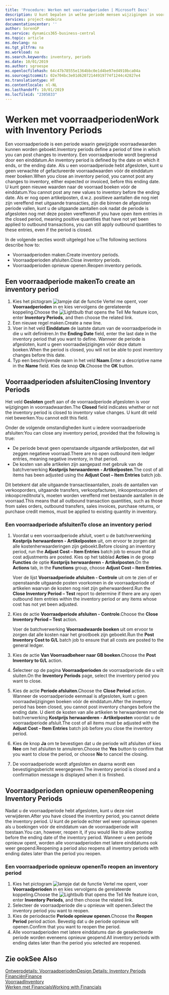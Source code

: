 ```yaml
---
title: 'Procedure: Werken met voorraadperioden | Microsoft Docs'
description: U kunt bepalen in welke periode mensen wijzigingen in voorraad kunnen boeken door voorraadperioden te definiëren.
services: project-madeira
documentationcenter: ''
author: SorenGP
ms.service: dynamics365-business-central
ms.topic: article
ms.devlang: na
ms.tgt_pltfrm: na
ms.workload: na
ms.search.keywords: inventory, periods
ms.date: 10/01/2019
ms.author: sgroespe
ms.openlocfilehash: 64c47b78555e1364bbc0e1d4be97ed4910bca04a
ms.sourcegitcommit: 02e704bc3e01d62072144919774f1244c42827e4
ms.translationtype: HT
ms.contentlocale: nl-NL
ms.lasthandoff: 10/01/2019
ms.locfileid: "2305833"
---
```

# <a name="work-with-inventory-periods"></a><span data-ttu-id="e37b6-103">Werken met voorraadperioden</span><span class="sxs-lookup"><span data-stu-id="e37b6-103">Work with Inventory Periods</span></span>
<span data-ttu-id="e37b6-104">Een voorraadperiode is een periode waarin gewijzigde voorraadwaarden kunnen worden geboekt.</span><span class="sxs-lookup"><span data-stu-id="e37b6-104">Inventory periods define a period of time in which you can post changes to inventory.</span></span> <span data-ttu-id="e37b6-105">Een voorraadperiode wordt begrensd door een einddatum.</span><span class="sxs-lookup"><span data-stu-id="e37b6-105">An inventory period is defined by the date on which it ends, or the ending date.</span></span> <span data-ttu-id="e37b6-106">Als u een voorraadperiode hebt afgesloten, kunt u geen verwachte of gefactureerde voorraadwaarden vóór de einddatum meer boeken.</span><span class="sxs-lookup"><span data-stu-id="e37b6-106">When you close an inventory period, you cannot post any changes to inventory, either expected or invoiced, before this ending date.</span></span> <span data-ttu-id="e37b6-107">U kunt geen nieuwe waarden naar de voorraad boeken vóór de einddatum.</span><span class="sxs-lookup"><span data-stu-id="e37b6-107">You cannot post any new values to inventory before the ending date.</span></span> <span data-ttu-id="e37b6-108">Als er nog open artikelposten, d.w.z. positieve aantallen die nog niet zijn vereffend met uitgaande transacties, zijn die binnen de afgesloten periode vallen, kunt u de uitgaande aantallen ook nadat de periode is afgesloten nog met deze posten vereffenen.</span><span class="sxs-lookup"><span data-stu-id="e37b6-108">If you have open item entries in the closed period, meaning positive quantities that have not yet been applied to outbound transactions, you can still apply outbound quantities to these entries, even if the period is closed.</span></span>  

<span data-ttu-id="e37b6-109">In de volgende secties wordt uitgelegd hoe u:</span><span class="sxs-lookup"><span data-stu-id="e37b6-109">The following sections describe how to:</span></span>  

* <span data-ttu-id="e37b6-110">Voorraadperioden maken.</span><span class="sxs-lookup"><span data-stu-id="e37b6-110">Create inventory periods.</span></span>  
* <span data-ttu-id="e37b6-111">Voorraadperioden afsluiten.</span><span class="sxs-lookup"><span data-stu-id="e37b6-111">Close inventory periods.</span></span>  
* <span data-ttu-id="e37b6-112">Voorraadperioden opnieuw openen.</span><span class="sxs-lookup"><span data-stu-id="e37b6-112">Reopen inventory periods.</span></span>  

## <a name="to-create-an-inventory-period"></a><span data-ttu-id="e37b6-113">Een voorraadperiode maken</span><span class="sxs-lookup"><span data-stu-id="e37b6-113">To create an inventory period</span></span>  
1. <span data-ttu-id="e37b6-114">Kies het pictogram ![lampje dat de functie Vertel me opent](media/ui-search/search_small.png "Vertel me wat u wilt doen"), voer **Voorraadperioden** in en kies vervolgens de gerelateerde koppeling.</span><span class="sxs-lookup"><span data-stu-id="e37b6-114">Choose the ![Lightbulb that opens the Tell Me feature](media/ui-search/search_small.png "Tell me what you want to do") icon, enter **Inventory Periods**, and then choose the related link.</span></span>  
2. <span data-ttu-id="e37b6-115">Een nieuwe regel maken.</span><span class="sxs-lookup"><span data-stu-id="e37b6-115">Create a new line.</span></span>  
3. <span data-ttu-id="e37b6-116">Voer in het veld **Einddatum** de laatste datum van de voorraadperiode in die u wilt definiëren.</span><span class="sxs-lookup"><span data-stu-id="e37b6-116">In the **Ending Date** field, enter the last date in the inventory period that you want to define.</span></span> <span data-ttu-id="e37b6-117">Wanneer de periode is afgesloten, kunt u geen voorraadwijzigingen vóór deze datum boeken.</span><span class="sxs-lookup"><span data-stu-id="e37b6-117">When the period is closed, you will not be able to post inventory changes before this date.</span></span>  
4. <span data-ttu-id="e37b6-118">Typ een beschrijvende naam in het veld **Naam**.</span><span class="sxs-lookup"><span data-stu-id="e37b6-118">Enter a descriptive name in the **Name** field.</span></span> <span data-ttu-id="e37b6-119">Kies de knop **Ok**.</span><span class="sxs-lookup"><span data-stu-id="e37b6-119">Choose the **OK** button.</span></span>  

## <a name="closing-inventory-periods"></a><span data-ttu-id="e37b6-120">Voorraadperioden afsluiten</span><span class="sxs-lookup"><span data-stu-id="e37b6-120">Closing Inventory Periods</span></span>  
<span data-ttu-id="e37b6-121">Het veld **Gesloten** geeft aan of de voorraadperiode afgesloten is voor wijzigingen in voorraadwaarden.</span><span class="sxs-lookup"><span data-stu-id="e37b6-121">The **Closed** field indicates whether or not the inventory period is closed to inventory value changes.</span></span> <span data-ttu-id="e37b6-122">U kunt dit veld niet bewerken.</span><span class="sxs-lookup"><span data-stu-id="e37b6-122">You cannot edit this field.</span></span>  

<span data-ttu-id="e37b6-123">Onder de volgende omstandigheden kunt u iedere voorraadperiode afsluiten:</span><span class="sxs-lookup"><span data-stu-id="e37b6-123">You can close any inventory period, provided that the following is true:</span></span>  

* <span data-ttu-id="e37b6-124">De periode bevat geen openstaande uitgaande artikelposten, dat wil zeggen negatieve voorraad.</span><span class="sxs-lookup"><span data-stu-id="e37b6-124">There are no open outbound item ledger entries, meaning negative inventory, in that period.</span></span>  
* <span data-ttu-id="e37b6-125">De kosten van alle artikelen zijn aangepast met gebruik van de batchverwerking **Kostprijs herwaarderen - Artikelposten**.</span><span class="sxs-lookup"><span data-stu-id="e37b6-125">The cost of all items has been adjusted using the **Adjust Cost – Item Entries** batch job.</span></span>  

<span data-ttu-id="e37b6-126">Dit betekent dat alle uitgaande transactieaantallen, zoals de aantallen van verkooporders, uitgaande transfers, verkoopfacturen, inkoopretourorders of inkoopcreditnota's, moeten worden vereffend met bestaande aantallen in de voorraad.</span><span class="sxs-lookup"><span data-stu-id="e37b6-126">This means that all outbound transaction quantities, such as those from sales orders, outbound transfers, sales invoices, purchase returns, or purchase credit memos, must be applied to existing quantity in inventory.</span></span>  

### <a name="to-close-an-inventory-period"></a><span data-ttu-id="e37b6-127">Een voorraadperiode afsluiten</span><span class="sxs-lookup"><span data-stu-id="e37b6-127">To close an inventory period</span></span>  
1. <span data-ttu-id="e37b6-128">Voordat u een voorraadperiode afsluit, voert u de batchverwerking **Kostprijs herwaarderen - Artikelposten** uit, om ervoor te zorgen dat alle kostenherwaarderingen zijn geboekt.</span><span class="sxs-lookup"><span data-stu-id="e37b6-128">Before closing an inventory period, run the **Adjust Cost – Item Entries** batch job to ensure that all cost adjustments are posted.</span></span> <span data-ttu-id="e37b6-129">Kies op het tabblad **Acties** in de groep **Functies** de optie **Kostprijs herwaarderen - Artikelposten**.</span><span class="sxs-lookup"><span data-stu-id="e37b6-129">On the **Actions** tab, in the **Functions** group, choose **Adjust Cost – Item Entries**.</span></span>  

     <span data-ttu-id="e37b6-130">Voer de lijst **Voorraadperiode afsluiten - Controle** uit om te zien of er openstaande uitgaande posten voorkomen in de voorraadperiode of artikelen waarvan de kosten nog niet zijn geherwaardeerd.</span><span class="sxs-lookup"><span data-stu-id="e37b6-130">Run the **Close Inventory Period – Test** report to determine if there are any open outbound item entries within the inventory period or any items whose cost has not yet been adjusted.</span></span>  
2. <span data-ttu-id="e37b6-131">Kies de actie **Voorraadperiode afsluiten - Controle**.</span><span class="sxs-lookup"><span data-stu-id="e37b6-131">Choose the **Close Inventory Period – Test** action.</span></span>  

     <span data-ttu-id="e37b6-132">Voer de batchverwerking **Voorraadwaarde boeken** uit om ervoor te zorgen dat alle kosten naar het grootboek zijn geboekt.</span><span class="sxs-lookup"><span data-stu-id="e37b6-132">Run the **Post Inventory Cost to G/L** batch job to ensure that all costs are posted to the general ledger.</span></span>  
3. <span data-ttu-id="e37b6-133">Kies de actie **Van Voorraadbeheer naar GB boeken**.</span><span class="sxs-lookup"><span data-stu-id="e37b6-133">Choose the **Post Inventory to G/L** action.</span></span>  
4. <span data-ttu-id="e37b6-134">Selecteer op de pagina **Voorraadperioden** de voorraadperiode die u wilt sluiten.</span><span class="sxs-lookup"><span data-stu-id="e37b6-134">On the **Inventory Periods** page, select the inventory period you want to close.</span></span>  
5. <span data-ttu-id="e37b6-135">Kies de actie **Periode afsluiten**.</span><span class="sxs-lookup"><span data-stu-id="e37b6-135">Choose the **Close Period** action.</span></span> <span data-ttu-id="e37b6-136">Wanneer de voorraadperiode eenmaal is afgesloten, kunt u geen voorraadwijzigingen boeken vóór de einddatum.</span><span class="sxs-lookup"><span data-stu-id="e37b6-136">After the inventory period has been closed, you cannot post inventory changes before the ending date.</span></span> <span data-ttu-id="e37b6-137">U dient de kosten van alle artikelen te herwaarderen met de batchverwerking **Kostprijs herwaarderen - Artikelposten** voordat u de voorraadperiode afsluit.</span><span class="sxs-lookup"><span data-stu-id="e37b6-137">The cost of all items must be adjusted with the **Adjust Cost – Item Entries** batch job before you close the inventory period.</span></span>  
6. <span data-ttu-id="e37b6-138">Kies de knop **Ja** om te bevestigen dat u de periode wilt afsluiten of kies **Nee** om het afsluiten te annuleren.</span><span class="sxs-lookup"><span data-stu-id="e37b6-138">Choose the **Yes** button to confirm that you want to close the period, or choose **No** to cancel the closing.</span></span>  
7. <span data-ttu-id="e37b6-139">De voorraadperiode wordt afgesloten en daarna wordt een bevestigingsbericht weergegeven.</span><span class="sxs-lookup"><span data-stu-id="e37b6-139">The inventory period is closed and a confirmation message is displayed when it is finished.</span></span>  

## <a name="reopening-inventory-periods"></a><span data-ttu-id="e37b6-140">Voorraadperioden opnieuw openen</span><span class="sxs-lookup"><span data-stu-id="e37b6-140">Reopening Inventory Periods</span></span>  
<span data-ttu-id="e37b6-141">Nadat u de voorraadperiode hebt afgesloten, kunt u deze niet verwijderen.</span><span class="sxs-lookup"><span data-stu-id="e37b6-141">After you have closed the inventory period, you cannot delete the inventory period.</span></span> <span data-ttu-id="e37b6-142">U kunt de periode echter wel weer opnieuw openen als u boekingen vóór de einddatum van de voorraadperiode wilt toestaan.</span><span class="sxs-lookup"><span data-stu-id="e37b6-142">You can, however, reopen it, if you would like to allow posting before the ending date of the inventory period.</span></span> <span data-ttu-id="e37b6-143">Wanneer u een periode opnieuw opent, worden alle voorraadperioden met latere einddatums ook weer geopend.</span><span class="sxs-lookup"><span data-stu-id="e37b6-143">Reopening a period also reopens all inventory periods with ending dates later than the period you reopen.</span></span>  

### <a name="to-reopen-an-inventory-period"></a><span data-ttu-id="e37b6-144">Een voorraadperiode opnieuw openen</span><span class="sxs-lookup"><span data-stu-id="e37b6-144">To reopen an inventory period</span></span>  
1. <span data-ttu-id="e37b6-145">Kies het pictogram ![lampje dat de functie Vertel me opent](media/ui-search/search_small.png "Vertel me wat u wilt doen"), voer **Voorraadperioden** in en kies vervolgens de gerelateerde koppeling.</span><span class="sxs-lookup"><span data-stu-id="e37b6-145">Choose the ![Lightbulb that opens the Tell Me feature](media/ui-search/search_small.png "Tell me what you want to do") icon, enter **Inventory Periods**, and then choose the related link.</span></span>  
2. <span data-ttu-id="e37b6-146">Selecteer de voorraadperiode die u opnieuw wilt openen.</span><span class="sxs-lookup"><span data-stu-id="e37b6-146">Select the inventory period you want to reopen.</span></span>  
3. <span data-ttu-id="e37b6-147">Kies de periodeactie **Periode opnieuw openen**.</span><span class="sxs-lookup"><span data-stu-id="e37b6-147">Choose the **Reopen Period** period action.</span></span> <span data-ttu-id="e37b6-148">Bevestig dat u de periode opnieuw wilt openen.</span><span class="sxs-lookup"><span data-stu-id="e37b6-148">Confirm that you want to reopen the period.</span></span>  
4. <span data-ttu-id="e37b6-149">Alle voorraadperioden met latere einddatums dan de geselecteerde periode worden eveneens opnieuw geopend.</span><span class="sxs-lookup"><span data-stu-id="e37b6-149">All inventory periods with ending dates later than the period you selected are reopened.</span></span>  

## <a name="see-also"></a><span data-ttu-id="e37b6-150">Zie ook</span><span class="sxs-lookup"><span data-stu-id="e37b6-150">See Also</span></span>  
[<span data-ttu-id="e37b6-151">Ontwerpdetails: Voorraadperioden</span><span class="sxs-lookup"><span data-stu-id="e37b6-151">Design Details: Inventory Periods</span></span>](design-details-inventory-periods.md)  
[<span data-ttu-id="e37b6-152">Financiën</span><span class="sxs-lookup"><span data-stu-id="e37b6-152">Finance</span></span>](finance.md)  
[<span data-ttu-id="e37b6-153">Voorraad</span><span class="sxs-lookup"><span data-stu-id="e37b6-153">Inventory</span></span>](inventory-manage-inventory.md)  
[<span data-ttu-id="e37b6-154">Werken met Financials</span><span class="sxs-lookup"><span data-stu-id="e37b6-154">Working with Financials</span></span>](ui-work-product.md)
